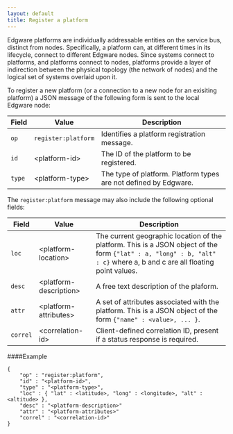 ```yaml
---
layout: default
title: Register a platform
---
```


Edgware platforms are individually addressable entities on the service bus, distinct from nodes. Specifically, a platform can, at different times in its lifecycle, connect to different Edgware nodes. Since systems connect to platforms, and platforms connect to nodes, platforms provide a layer of indirection between the physical topology (the network of nodes) and the logical set of systems overlaid upon it.

To register a new platform (or a connection to a new node for an exisiting platform) a JSON message of the following form is sent to the local Edgware node:

| Field  | Value                | Description |
| ------ | -------------------- | ----------- | 
| `op`   | `register:platform`  | Identifies a platform registration message. |
| `id`   | \<platform-id>       | The ID of the platform to be registered. |
| `type` | \<platform-type>     | The type of platform. Platform types are not defined by Edgware. |

The `register:platform` message may also include the following optional fields:

| Field    | Value                   | Description |
| -------- | ------------------------| ----------- | 
| `loc`    | \<platform-location>    |  The current geographic location of the platform. This is a JSON object of the form `{"lat" : a, "long" : b, "alt" : c}` where a, b and c are all floating point values. |
| `desc`   | \<platform-description> |  A free text description of the plaform. |
| `attr`   | \<platform-attributes>  |  A set of attributes associated with the platform. This is a JSON object of the form `{"name" : <value>, ... }`. |
| `correl` | \<correlation-id>       |  Client-defined correlation ID, present if a status response is required. |

####Example   

	{
		"op" : "register:platform",
		"id" : "<platform-id>",
		"type" : "<platform-type>",
		"loc" : { "lat" : <latitude>, "long" : <longitude>, "alt" : <altitude> },
		"desc" : "<platform-description>"
		"attr" : "<platform-attributes>"
		"correl" : "<correlation-id>"    
	}
    
